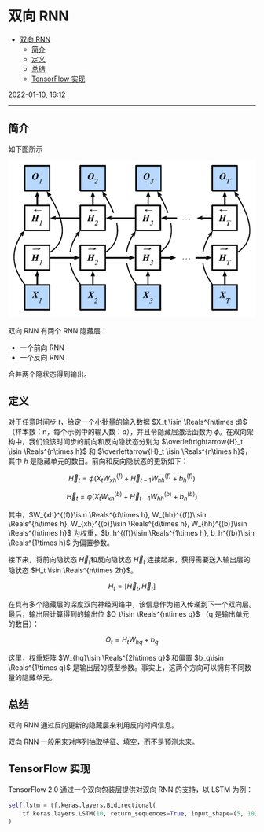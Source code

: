 # 双向 RNN

- [双向 RNN](#双向-rnn)
  - [简介](#简介)
  - [定义](#定义)
  - [总结](#总结)
  - [TensorFlow 实现](#tensorflow-实现)

2022-01-10, 16:12
***

## 简介

如下图所示

![](images/2022-01-10-16-14-29.png)

双向 RNN 有两个 RNN 隐藏层：

- 一个前向 RNN
- 一个反向 RNN

合并两个隐状态得到输出。

## 定义

对于任意时间步 $t$，给定一个小批量的输入数据 $X_t \isin \Reals^{n\times d}$（样本数：n，每个示例中的输入数：$d$），并且令隐藏层激活函数为 $\phi$。在双向架构中，我们设该时间步的前向和反向隐状态分别为 $\overleftrightarrow{H}_t \isin \Reals^{n\times h}$ 和 $\overleftarrow{H}_t \isin \Reals^{n\times h}$，其中 $h$ 是隐藏单元的数目。前向和反向隐状态的更新如下：

$$\overrightarrow{H}_t=\phi(X_tW_{xh}^{(f)}+\overrightarrow{H}_{t-1}W_{hh}^{(f)}+b_h^{(f)})$$

$$\overleftarrow{H}_t=\phi(X_tW_{xh}^{(b)}+\overleftarrow{H}_{t-1}W_{hh}^{(b)}+b_h^{(b)})$$

其中，$W_{xh}^{(f)}\isin \Reals^{d\times h}, W_{hh}^{(f)}\isin \Reals^{h\times h}, W_{xh}^{(b)}\isin \Reals^{d\times h}, W_{hh}^{(b)}\isin \Reals^{h\times h}$ 为权重，$b_h^{(f)}\isin \Reals^{1\times h}, b_h^{(b)}\isin \Reals^{1\times h}$ 为偏置参数。

接下来，将前向隐状态 $\overrightarrow{H}_t$和反向隐状态 $\overleftarrow{H}_t$ 连接起来，获得需要送入输出层的隐状态 $H_t \isin \Reals^{n\times 2h}$。

$$H_t=[\overrightarrow{H}_t, \overleftarrow{H}_t]$$

在具有多个隐藏层的深度双向神经网络中，该信息作为输入传递到下一个双向层。最后，输出层计算得到的输出位 $O_t\isin \Reals^{n\times q}$ （q 是输出单元的数目）：

$$O_t =H_tW_{hq}+b_q$$

这里，权重矩阵 $W_{hq}\isin \Reals^{2h\times q}$ 和偏置 $b_q\isin \Reals^{1\times q}$ 是输出层的模型参数。事实上，这两个方向可以拥有不同数量的隐藏单元。

## 总结

双向 RNN 通过反向更新的隐藏层来利用反向时间信息。

双向 RNN 一般用来对序列抽取特征、填空，而不是预测未来。

## TensorFlow 实现

TensorFlow 2.0 通过一个双向包装层提供对双向 RNN 的支持，以 LSTM 为例：

```python
self.lstm = tf.keras.layers.Bidirectional(
    tf.keras.layers.LSTM(10, return_sequences=True, input_shape=(5, 10))
)
```
